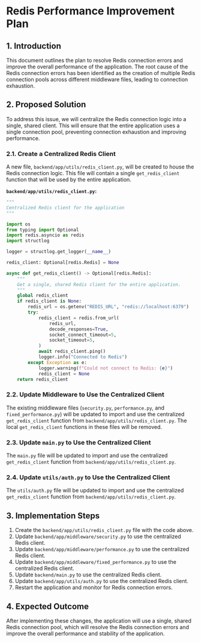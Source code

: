 # Redis Performance Improvement Plan

## 1. Introduction

This document outlines the plan to resolve Redis connection errors and improve the overall performance of the application. The root cause of the Redis connection errors has been identified as the creation of multiple Redis connection pools across different middleware files, leading to connection exhaustion.

## 2. Proposed Solution

To address this issue, we will centralize the Redis connection logic into a single, shared client. This will ensure that the entire application uses a single connection pool, preventing connection exhaustion and improving performance.

### 2.1. Create a Centralized Redis Client

A new file, `backend/app/utils/redis_client.py`, will be created to house the Redis connection logic. This file will contain a single `get_redis_client` function that will be used by the entire application.

**`backend/app/utils/redis_client.py`:**

```python
"""
Centralized Redis client for the application
"""

import os
from typing import Optional
import redis.asyncio as redis
import structlog

logger = structlog.get_logger(__name__)

redis_client: Optional[redis.Redis] = None

async def get_redis_client() -> Optional[redis.Redis]:
    """
    Get a single, shared Redis client for the entire application.
    """
    global redis_client
    if redis_client is None:
        redis_url = os.getenv("REDIS_URL", "redis://localhost:6379")
        try:
            redis_client = redis.from_url(
                redis_url,
                decode_responses=True,
                socket_connect_timeout=5,
                socket_timeout=5,
            )
            await redis_client.ping()
            logger.info("Connected to Redis")
        except Exception as e:
            logger.warning(f"Could not connect to Redis: {e}")
            redis_client = None
    return redis_client
```

### 2.2. Update Middleware to Use the Centralized Client

The existing middleware files (`security.py`, `performance.py`, and `fixed_performance.py`) will be updated to import and use the centralized `get_redis_client` function from `backend/app/utils/redis_client.py`. The local `get_redis_client` functions in these files will be removed.

### 2.3. Update `main.py` to Use the Centralized Client

The `main.py` file will be updated to import and use the centralized `get_redis_client` function from `backend/app/utils/redis_client.py`.

### 2.4. Update `utils/auth.py` to Use the Centralized Client

The `utils/auth.py` file will be updated to import and use the centralized `get_redis_client` function from `backend/app/utils/redis_client.py`.

## 3. Implementation Steps

1.  Create the `backend/app/utils/redis_client.py` file with the code above.
2.  Update `backend/app/middleware/security.py` to use the centralized Redis client.
3.  Update `backend/app/middleware/performance.py` to use the centralized Redis client.
4.  Update `backend/app/middleware/fixed_performance.py` to use the centralized Redis client.
5.  Update `backend/main.py` to use the centralized Redis client.
6.  Update `backend/app/utils/auth.py` to use the centralized Redis client.
7.  Restart the application and monitor for Redis connection errors.

## 4. Expected Outcome

After implementing these changes, the application will use a single, shared Redis connection pool, which will resolve the Redis connection errors and improve the overall performance and stability of the application.